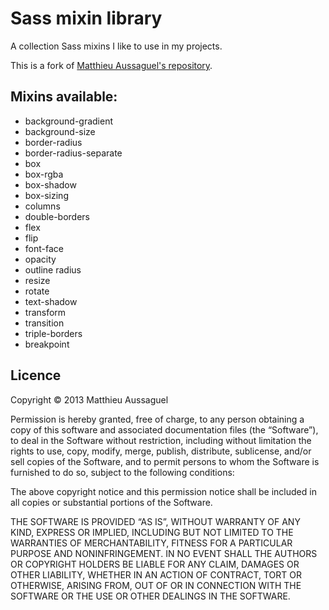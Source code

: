 # Sass mixin library

A collection Sass mixins I like to use in my projects.

This is a fork of [Matthieu Aussaguel's repository](https://github.com/matthieua/sass-css3-mixins).

## Mixins available:
* background-gradient
* background-size
* border-radius
* border-radius-separate
* box
* box-rgba
* box-shadow
* box-sizing
* columns
* double-borders
* flex
* flip
* font-face
* opacity
* outline radius
* resize
* rotate
* text-shadow
* transform
* transition
* triple-borders
* breakpoint

## Licence

Copyright &copy; 2013 Matthieu Aussaguel

Permission is hereby granted, free of charge, to any person obtaining a copy of this software and associated documentation files (the “Software”), to deal in the Software without restriction, including without limitation the rights to use, copy, modify, merge, publish, distribute, sublicense, and/or sell copies of the Software, and to permit persons to whom the Software is furnished to do so, subject to the following conditions:

The above copyright notice and this permission notice shall be included in all copies or substantial portions of the Software.

THE SOFTWARE IS PROVIDED “AS IS”, WITHOUT WARRANTY OF ANY KIND, EXPRESS OR IMPLIED, INCLUDING BUT NOT LIMITED TO THE WARRANTIES OF MERCHANTABILITY, FITNESS FOR A PARTICULAR PURPOSE AND NONINFRINGEMENT. IN NO EVENT SHALL THE AUTHORS OR COPYRIGHT HOLDERS BE LIABLE FOR ANY CLAIM, DAMAGES OR OTHER LIABILITY, WHETHER IN AN ACTION OF CONTRACT, TORT OR OTHERWISE, ARISING FROM, OUT OF OR IN CONNECTION WITH THE SOFTWARE OR THE USE OR OTHER DEALINGS IN THE SOFTWARE.
